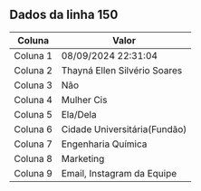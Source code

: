 ## Dados da linha 150

| Coluna | Valor |
|--------|-------|
| Coluna 1 | 08/09/2024 22:31:04 |
| Coluna 2 | Thayná Ellen Silvério Soares |
| Coluna 3 | Não |
| Coluna 4 | Mulher Cis |
| Coluna 5 | Ela/Dela |
| Coluna 6 | Cidade Universitária(Fundão) |
| Coluna 7 | Engenharia Química |
| Coluna 8 | Marketing |
| Coluna 9 | Email, Instagram da Equipe |

